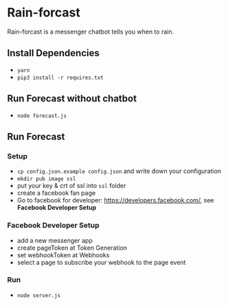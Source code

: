 # Rain-forcast
Rain-forcast is a messenger  chatbot tells you when to rain.

## Install Dependencies
* `yarn`
* `pip3 install -r requires.txt`

## Run Forecast without chatbot
* `node forecast.js`

## Run Forecast

### Setup 
* `cp config.json.example config.json` and write down your configuration
* `mkdir pub image ssl` 
* put your key & crt of ssl into `ssl` folder
* create a facebook fan page
* Go to facebook for developer: https://developers.facebook.com/, see **Facebook Developer Setup**

### Facebook Developer Setup
* add a new messenger app
* create pageToken at Token Generation
* set webhookToken at Webhooks
* select a page to subscribe your webhook to the page event

### Run
* `node server.js`

